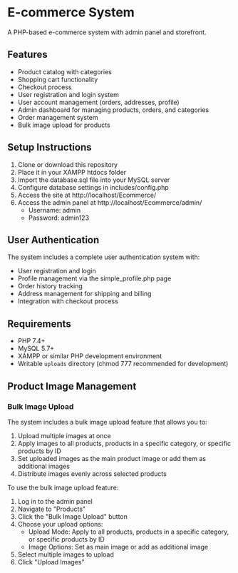 # E-commerce System

A PHP-based e-commerce system with admin panel and storefront.

## Features

- Product catalog with categories
- Shopping cart functionality
- Checkout process
- User registration and login system
- User account management (orders, addresses, profile)
- Admin dashboard for managing products, orders, and categories
- Order management system
- Bulk image upload for products

## Setup Instructions

1. Clone or download this repository
2. Place it in your XAMPP htdocs folder
3. Import the database.sql file into your MySQL server
4. Configure database settings in includes/config.php
5. Access the site at http://localhost/Ecommerce/
6. Access the admin panel at http://localhost/Ecommerce/admin/
   - Username: admin
   - Password: admin123

## User Authentication

The system includes a complete user authentication system with:

- User registration and login
- Profile management via the simple_profile.php page
- Order history tracking
- Address management for shipping and billing
- Integration with checkout process

## Requirements

- PHP 7.4+
- MySQL 5.7+
- XAMPP or similar PHP development environment
- Writable `uploads` directory (chmod 777 recommended for development)

## Product Image Management

### Bulk Image Upload

The system includes a bulk image upload feature that allows you to:

1. Upload multiple images at once
2. Apply images to all products, products in a specific category, or specific products by ID
3. Set uploaded images as the main product image or add them as additional images
4. Distribute images evenly across selected products

To use the bulk image upload feature:

1. Log in to the admin panel
2. Navigate to "Products"
3. Click the "Bulk Image Upload" button
4. Choose your upload options:
   - Upload Mode: Apply to all products, products in a specific category, or specific products by ID
   - Image Options: Set as main image or add as additional image
5. Select multiple images to upload
6. Click "Upload Images"
